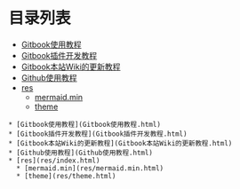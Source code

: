 
# 目录列表
* [Gitbook使用教程](Gitbook使用教程.html)
* [Gitbook插件开发教程](Gitbook插件开发教程.html)
* [Gitbook本站Wiki的更新教程](Gitbook本站Wiki的更新教程.html)
* [Github使用教程](Github使用教程.html)
* [res](res/index.html)
  * [mermaid.min](res/mermaid.min.html)
  * [theme](res/theme.html)


```mind:height=300,title=内容概要,color
* [Gitbook使用教程](Gitbook使用教程.html)
* [Gitbook插件开发教程](Gitbook插件开发教程.html)
* [Gitbook本站Wiki的更新教程](Gitbook本站Wiki的更新教程.html)
* [Github使用教程](Github使用教程.html)
* [res](res/index.html)
  * [mermaid.min](res/mermaid.min.html)
  * [theme](res/theme.html)
```
